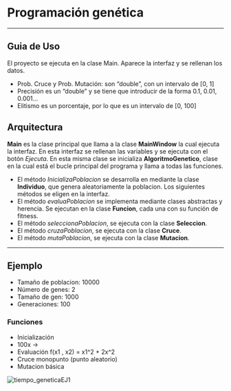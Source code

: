 # Programación genética

---

## Guia de Uso
El proyecto se ejecuta en la clase Main. Aparece la interfaz y se rellenan los datos. 
- Prob. Cruce y Prob. Mutación: son “double”, con un intervalo de [0, 1]
- Precisión es un “double” y se tiene que introducir de la forma 0.1, 0.01, 0.001…
- Elitismo es un porcentaje, por lo que es un intervalo de [0, 100]


## Arquitectura
__Main__ es la clase principal que llama a la clase __MainWindow__ la cual ejecuta la interfaz.
En esta interfaz se rellenan las variables y se ejecuta con el botón _Ejecuta_. En esta misma clase se inicializa __AlgoritmoGenetico__, clase en la cual está el bucle principal del programa y llama a todas las funciones.

- El método _InicializaPoblacion_ se desarrolla en mediante la clase __Individuo__, que genera aleatoriamente la poblacion.
Los siguientes métodos se eligen en la interfaz.
- El método _evaluaPoblacion_ se implementa mediante clases abstractas y herencia. Se ejecutan en la clase __Funcion__, cada una con su función de fitness.
- El método _seleccionaPoblacion_, se ejecuta con la clase __Seleccion__.
- El método _cruzaPoblacion_, se ejecuta con la clase __Cruce__.
- El método _mutaPoblacion_, se ejecuta con la clase __Mutacion__.


---

## Ejemplo
- Tamaño de poblacion: 10000
- Número de genes: 2
- Tamaño de gen: 1000
- Generaciones: 100

### Funciones
- Inicialización
- 100x ->
- Evaluación f(x1 , x2) = x1^2 + 2x^2
- Cruce monopunto (punto aleatorio)
- Mutacion  básica

![tiempo_geneticaEJ1](https://github.com/Danipiza/TFG/assets/98972125/4a44ddf2-259a-4eca-9ec0-a427696bb993)
